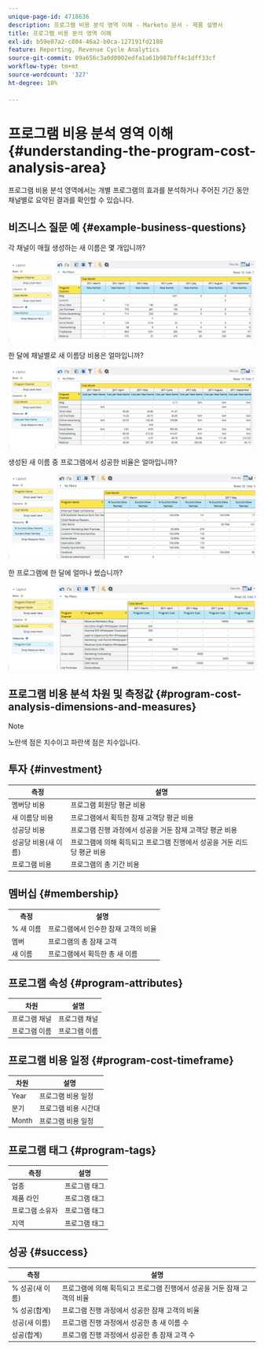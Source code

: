```yaml
---
unique-page-id: 4718636
description: 프로그램 비용 분석 영역 이해 - Marketo 문서 - 제품 설명서
title: 프로그램 비용 분석 영역 이해
exl-id: b59e07a2-c804-46a2-b0ca-127191fd2188
feature: Reporting, Revenue Cycle Analytics
source-git-commit: 09a656c3a0d0002edfa1a61b987bff4c1dff33cf
workflow-type: tm+mt
source-wordcount: '327'
ht-degree: 10%

---
```


# 프로그램 비용 분석 영역 이해 {#understanding-the-program-cost-analysis-area}

프로그램 비용 분석 영역에서는 개별 프로그램의 효과를 분석하거나 주어진 기간 동안 채널별로 요약된 결과를 확인할 수 있습니다.

## 비즈니스 질문 예 {#example-business-questions}

각 채널이 매월 생성하는 새 이름은 몇 개입니까?

![](assets/image2015-5-6-14-3a13-3a47.png)

한 달에 채널별로 새 이름당 비용은 얼마입니까?

![](assets/image2015-5-6-14-3a16-3a28.png)

생성된 새 이름 중 프로그램에서 성공한 비율은 얼마입니까?

![](assets/image2015-5-6-14-3a31-3a15.png)

한 프로그램에 한 달에 얼마나 썼습니까?

![](assets/image2015-5-6-14-3a36-3a34.png)

## 프로그램 비용 분석 차원 및 측정값 {#program-cost-analysis-dimensions-and-measures}

>[!NOTE]
>
>노란색 점은 치수이고 파란색 점은 치수입니다.

## 투자 {#investment}

| 측정 | 설명 |
|---|---|
| 멤버당 비용 | 프로그램 회원당 평균 비용 |
| 새 이름당 비용 | 프로그램에서 획득한 잠재 고객당 평균 비용 |
| 성공당 비용 | 프로그램 진행 과정에서 성공을 거둔 잠재 고객당 평균 비용 |
| 성공당 비용(새 이름) | 프로그램에 의해 획득되고 프로그램 진행에서 성공을 거둔 리드당 평균 비용 |
| 프로그램 비용 | 프로그램의 총 기간 비용 |

## 멤버십 {#membership}

<table>
 <tbody>
  <tr>
   <th>측정</th>
   <th>설명</th>
  </tr>
  <tr>
   <td>% 새 이름</td>
   <td>프로그램에서 인수한 잠재 고객의 비율</td>
  </tr>
  <tr>
   <td>멤버</td>
   <td>프로그램의 총 잠재 고객</td>
  </tr>
  <tr>
   <td>새 이름</td>
   <td>프로그램에서 획득한 총 새 이름</td>
  </tr>
 </tbody>
</table>

## 프로그램 속성 {#program-attributes}

| 차원 | 설명 |
|---|---|
| 프로그램 채널 | 프로그램 채널 |
| 프로그램 이름 | 프로그램 이름 |

## 프로그램 비용 일정 {#program-cost-timeframe}

| 차원 | 설명 |
|---|---|
| Year | 프로그램 비용 일정 |
| 분기 | 프로그램 비용 시간대 |
| Month | 프로그램 비용 일정 |

## 프로그램 태그 {#program-tags}

| 측정 | 설명 |
|---|---|
| 업종 | 프로그램 태그 |
| 제품 라인 | 프로그램 태그 |
| 프로그램 소유자 | 프로그램 태그 |
| 지역 | 프로그램 태그 |

## 성공 {#success}

| 측정 | 설명 |
|---|---|
| % 성공(새 이름) | 프로그램에 의해 획득되고 프로그램 진행에서 성공을 거둔 잠재 고객의 비율 |
| % 성공(합계) | 프로그램 진행 과정에서 성공한 잠재 고객의 비율 |
| 성공(새 이름) | 프로그램 진행 과정에서 성공한 총 새 이름 수 |
| 성공(합계) | 프로그램 진행 과정에서 성공한 총 잠재 고객 수 |
